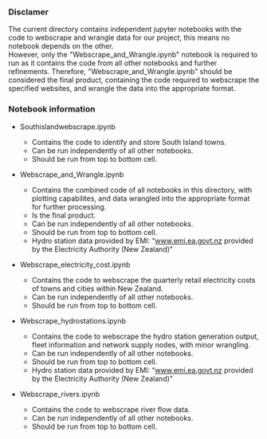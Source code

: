### Disclamer
The current directory contains independent jupyter notebooks with the code to webscrape and wrangle data for our project, this means no notebook depends on the other.  
However, only the "Webscrape\_and\_Wrangle.ipynb" notebook is required to run as it contains the code from all other notebooks and further refinements.
Therefore, "Webscrape\_and\_Wrangle.ipynb" should be considered the final product, containing the code required to webscrape the specified websites, and wrangle the data into the appropriate format.

### Notebook information

- Southislandwebscrape.ipynb
    - Contains the code to identify and store South Island towns.
    - Can be run independently of all other notebooks.
    - Should be run from top to bottom cell.

- Webscrape\_and\_Wrangle.ipynb
    - Contains the combined code of all notebooks in this directory, with plotting capabilites, and data wrangled into the appropriate format for further processing.
    - Is the final product.
    - Can be run independently of all other notebooks.
    - Should be run from top to bottom cell.
    - Hydro station data provided by EMI: “www.emi.ea.govt.nz provided by the Electricity Authority (New Zealand)"

- Webscrape\_electricity\_cost.ipynb
    - Contains the code to webscrape the quarterly retail electricity costs of towns and cities within New Zealand.
    - Can be run independently of all other notebooks.
    - Should be run from top to bottom cell.


- Webscrape\_hydrostations.ipynb
    - Contains the code to webscrape the hydro station generation output, fleet information and network supply nodes, with minor wrangling.  
    - Can be run independently of all other notebooks.
    - Should be run from top to bottom cell.
    - Hydro station data provided by EMI: “www.emi.ea.govt.nz provided by the Electricity Authority (New Zealand)"


- Webscrape\_rivers.ipynb
    - Contains the code to webscrape river flow data.
    - Can be run independently of all other notebooks.
    - Should be run from top to bottom cell.

